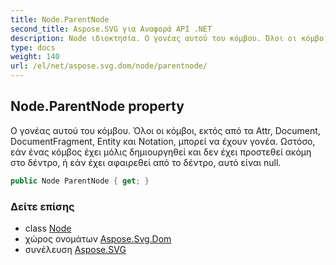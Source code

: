 ```yaml
---
title: Node.ParentNode
second_title: Aspose.SVG για Αναφορά API .NET
description: Node ιδιοκτησία. Ο γονέας αυτού του κόμβου. Όλοι οι κόμβοι εκτός από τα Attr Document DocumentFragment Entity και Notation μπορεί να έχουν γονέα. Ωστόσο εάν ένας κόμβος έχει μόλις δημιουργηθεί και δεν έχει προστεθεί ακόμη στο δέντρο ή εάν έχει αφαιρεθεί από το δέντρο αυτό είναι null.
type: docs
weight: 140
url: /el/net/aspose.svg.dom/node/parentnode/
---
```

## Node.ParentNode property

Ο γονέας αυτού του κόμβου. Όλοι οι κόμβοι, εκτός από τα Attr, Document, DocumentFragment, Entity και Notation, μπορεί να έχουν γονέα. Ωστόσο, εάν ένας κόμβος έχει μόλις δημιουργηθεί και δεν έχει προστεθεί ακόμη στο δέντρο, ή εάν έχει αφαιρεθεί από το δέντρο, αυτό είναι null.

```csharp
public Node ParentNode { get; }
```

### Δείτε επίσης

* class [Node](../)
* χώρος ονομάτων [Aspose.Svg.Dom](../../node/)
* συνέλευση [Aspose.SVG](../../../)


